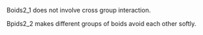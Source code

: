 Boids2_1 does not involve cross group interaction.  

Bpids2_2 makes different groups of boids avoid each other softly.
